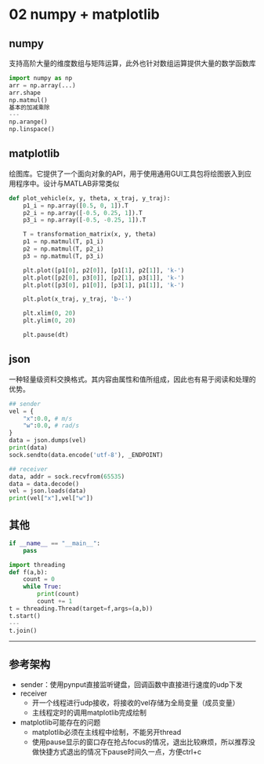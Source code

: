 # 02 numpy + matplotlib

## numpy 

支持高阶大量的维度数组与矩阵运算，此外也针对数组运算提供大量的数学函数库

```python
import numpy as np
arr = np.array(...)
arr.shape
np.matmul()
基本的加减乘除
---
np.arange()
np.linspace()
```

## matplotlib

绘图库。它提供了一个面向对象的API，用于使用通用GUI工具包将绘图嵌入到应用程序中。设计与MATLAB非常类似

```python
def plot_vehicle(x, y, theta, x_traj, y_traj):
    p1_i = np.array([0.5, 0, 1]).T
    p2_i = np.array([-0.5, 0.25, 1]).T
    p3_i = np.array([-0.5, -0.25, 1]).T

    T = transformation_matrix(x, y, theta)
    p1 = np.matmul(T, p1_i)
    p2 = np.matmul(T, p2_i)
    p3 = np.matmul(T, p3_i)

    plt.plot([p1[0], p2[0]], [p1[1], p2[1]], 'k-')
    plt.plot([p2[0], p3[0]], [p2[1], p3[1]], 'k-')
    plt.plot([p3[0], p1[0]], [p3[1], p1[1]], 'k-')

    plt.plot(x_traj, y_traj, 'b--')

    plt.xlim(0, 20)
    plt.ylim(0, 20)

    plt.pause(dt)
```

## json

一种轻量级资料交换格式。其内容由属性和值所组成，因此也有易于阅读和处理的优势。

```python
## sender
vel = {
    "x":0.0, # m/s
    "w":0.0, # rad/s
}
data = json.dumps(vel)
print(data)
sock.sendto(data.encode('utf-8'), _ENDPOINT)

## receiver
data, addr = sock.recvfrom(65535)
data = data.decode()
vel = json.loads(data)
print(vel["x"],vel["w"])
```

## 其他

```python
if __name__ == "__main__":
	pass
```

```python
import threading
def f(a,b):
	count = 0
	while True:
		print(count)
		count += 1
t = threading.Thread(target=f,args=(a,b))
t.start()
---
t.join()
```

---

## 参考架构

* sender：使用pynput直接监听键盘，回调函数中直接进行速度的udp下发
* receiver
  * 开一个线程进行udp接收，将接收的vel存储为全局变量（成员变量）
  * 主线程定时的调用matplotlib完成绘制
* matplotlib可能存在的问题
  * matplotlib必须在主线程中绘制，不能另开thread
  * 使用pause显示的窗口存在抢占focus的情况，退出比较麻烦，所以推荐没做快捷方式退出的情况下pause时间久一点，方便ctrl+c